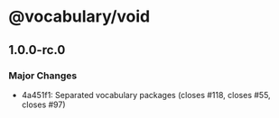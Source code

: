 # @vocabulary/void

## 1.0.0-rc.0

### Major Changes

- 4a451f1: Separated vocabulary packages (closes #118, closes #55, closes #97)
